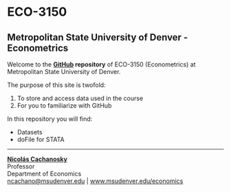 # ECO-3150
## Metropolitan State University of Denver - Econometrics

Welcome to the **[GitHub](https://github.com/) repository** of ECO-3150 (Econometrics) at Metropolitan State University of Denver.

The purpose of this site is twofold:

1. To store and access data used in the course
2. For you to familiarize with GitHub

In this repository you will find:

* Datasets
* doFile for STATA

---

**[Nicolás Cachanosky](https://www.ncachanosky.com/)**  
Professor  
Department of Economics  
ncachano@msudenver.edu | www.msudenver.edu/economics